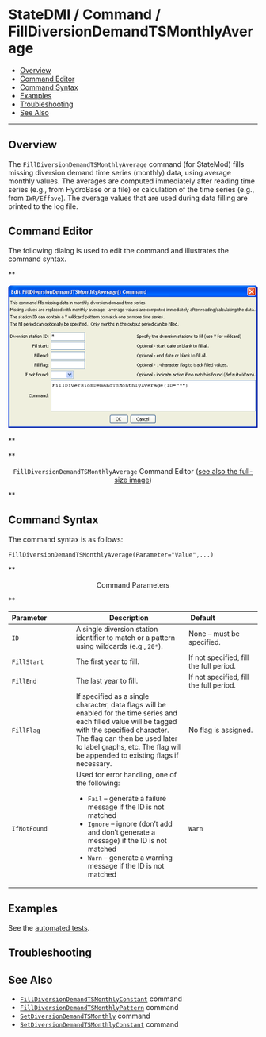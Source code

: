 # StateDMI / Command / FillDiversionDemandTSMonthlyAverage #

* [Overview](#overview)
* [Command Editor](#command-editor)
* [Command Syntax](#command-syntax)
* [Examples](#examples)
* [Troubleshooting](#troubleshooting)
* [See Also](#see-also)

-------------------------

## Overview ##

The `FillDiversionDemandTSMonthlyAverage` command (for StateMod)
fills missing diversion demand time series (monthly) data, using average monthly values.
The averages are computed immediately after reading time series (e.g., from HydroBase or a file)
or calculation of the time series (e.g., from `IWR/Effave`).
The average values that are used during data filling are printed to the log file.

## Command Editor ##

The following dialog is used to edit the command and illustrates the command syntax.

**<p style="text-align: center;">
![FillDiversionDemandTSMonthlyAverage](FillDiversionDemandTSMonthlyAverage.png)
</p>**

**<p style="text-align: center;">
`FillDiversionDemandTSMonthlyAverage` Command Editor (<a href="../FillDiversionDemandTSMonthlyAverage.png">see also the full-size image</a>)
</p>**

## Command Syntax ##

The command syntax is as follows:

```text
FillDiversionDemandTSMonthlyAverage(Parameter="Value",...)
```
**<p style="text-align: center;">
Command Parameters
</p>**

| **Parameter**&nbsp;&nbsp;&nbsp;&nbsp;&nbsp;&nbsp;&nbsp;&nbsp;&nbsp;&nbsp;&nbsp;&nbsp; | **Description** | **Default**&nbsp;&nbsp;&nbsp;&nbsp;&nbsp;&nbsp;&nbsp;&nbsp;&nbsp;&nbsp;&nbsp;&nbsp;&nbsp;&nbsp;&nbsp;&nbsp;&nbsp;&nbsp;&nbsp;&nbsp; |
| --------------|-----------------|----------------- |
| `ID` | A single diversion station identifier to match or a pattern using wildcards (e.g., `20*`). | None – must be specified. |
| `FillStart` | The first year to fill. | If not specified, fill the full period. |
| `FillEnd` | The last year to fill. | If not specified, fill the full period. |
| `FillFlag` | If specified as a single character, data flags will be enabled for the time series and each filled value will be tagged with the specified character.  The flag can then be used later to label graphs, etc.  The flag will be appended to existing flags if necessary. | No flag is assigned. |
| `IfNotFound` | Used for error handling, one of the following:<ul><li>`Fail` – generate a failure message if the ID is not matched</li><li>`Ignore` – ignore (don’t add and don’t generate a message) if the ID is not matched</li><li>`Warn` – generate a warning message if the ID is not matched</li></ul> | `Warn` |

## Examples ##

See the [automated tests](https://github.com/OpenCDSS/cdss-app-statedmi-test/tree/master/test/regression/commands/FillDiversionDemandTSMonthlyAverage).

## Troubleshooting ##

## See Also ##

* [`FillDiversionDemandTSMonthlyConstant`](../FillDiversionDemandTSMonthlyConstant/FillDiversionDemandTSMonthlyConstant.md) command
* [`FillDiversionDemandTSMonthlyPattern`](../FillDiversionDemandTSMonthlyPattern/FillDiversionDemandTSMonthlyPattern.md) command
* [`SetDiversionDemandTSMonthly`](../SetDiversionDemandTSMonthly/SetDiversionDemandTSMonthly.md) command
* [`SetDiversionDemandTSMonthlyConstant`](../SetDiversionDemandTSMonthlyConstant/SetDiversionDemandTSMonthlyConstant.md) command
